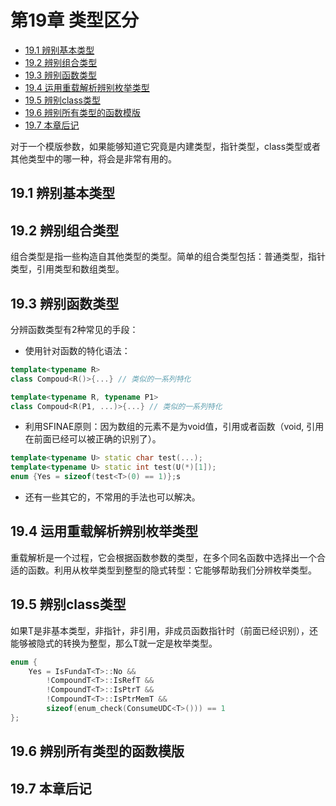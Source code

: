 # 第19章 类型区分


<!-- vim-markdown-toc GFM -->

* [19.1 辨别基本类型](#191-辨别基本类型)
* [19.2 辨别组合类型](#192-辨别组合类型)
* [19.3 辨别函数类型](#193-辨别函数类型)
* [19.4 运用重载解析辨别枚举类型](#194-运用重载解析辨别枚举类型)
* [19.5 辨别class类型](#195-辨别class类型)
* [19.6 辨别所有类型的函数模版](#196-辨别所有类型的函数模版)
* [19.7 本章后记](#197-本章后记)

<!-- vim-markdown-toc -->



对于一个模版参数，如果能够知道它究竟是内建类型，指针类型，class类型或者其他类型中的哪一种，将会是非常有用的。

## 19.1 辨别基本类型



## 19.2 辨别组合类型

组合类型是指一些构造自其他类型的类型。简单的组合类型包括：普通类型，指针类型，引用类型和数组类型。



## 19.3 辨别函数类型

分辨函数类型有2种常见的手段：

- 使用针对函数的特化语法：

```c++
template<typename R>
class Compoud<R()>{...} // 类似的一系列特化

template<typename R, typename P1>
class Compoud<R(P1, ...)>{...} // 类似的一系列特化
```

- 利用SFINAE原则：因为数组的元素不是为void值，引用或者函数（void, 引用在前面已经可以被正确的识别了）。

```c++
template<typename U> static char test(...);
template<typename U> static int test(U(*)[1]);
enum {Yes = sizeof(test<T>(0) == 1)};s
```

- 还有一些其它的，不常用的手法也可以解决。



## 19.4 运用重载解析辨别枚举类型

重载解析是一个过程，它会根据函数参数的类型，在多个同名函数中选择出一个合适的函数。利用从枚举类型到整型的隐式转型：它能够帮助我们分辨枚举类型。



## 19.5 辨别class类型

如果T是非基本类型，非指针，非引用，非成员函数指针时（前面已经识别），还能够被隐式的转换为整型，那么T就一定是枚举类型。

```c++
enum {
    Yes = IsFundaT<T>::No &&
        !CompoundT<T>::IsRefT &&
        !CompoundT<T>::IsPtrT && 
        !CompoundT<T>::IsPtrMemT &&
        sizeof(enum_check(ConsumeUDC<T>())) == 1
};
```


## 19.6 辨别所有类型的函数模版



## 19.7 本章后记


